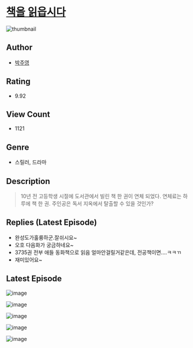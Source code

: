 # [책을 읽읍시다](https://comic.naver.com/challenge/list?titleId=810446)
![thumbnail](https://image-comic.pstatic.net/user_contents_data/challenge_comic/2023/05/23/103519/upload_7292232026414933090_480x623.jpeg)

## Author
- [박주영](https://comic.naver.com/artistTitle?id=103519)

## Rating
- 9.92

## View Count
- 1121

## Genre
- 스릴러, 드라마

## Description
> 10년 전 고등학생 시절에 도서관에서 빌린 책 한 권이 연체 되었다. 연체료는 하루에 책 한 권. 주인공은 독서 지옥에서 탈출할 수 있을 것인가?

## Replies (Latest Episode)
- 완성도가훌륭하군.잘쉬시요~
- 오호 다음화가 궁금하네요~
- 3735권 전부 애들 동화책으로 읽음 얼마안걸릴거같은데, 전공책이면....ㅋㅋㄲ
- 재미있어요~

## Latest Episode
![image](https://image-comic.pstatic.net/user_contents_data/challenge_comic/2023/05/23/103519/upload_3918473869704444208.jpeg)

![image](https://image-comic.pstatic.net/user_contents_data/challenge_comic/2023/05/23/103519/upload_3905803282302723636.jpeg)

![image](https://image-comic.pstatic.net/user_contents_data/challenge_comic/2023/05/23/103519/upload_3832623082597659749.jpeg)

![image](https://image-comic.pstatic.net/user_contents_data/challenge_comic/2023/05/23/103519/upload_7291435790196289849.jpeg)

![image](https://image-comic.pstatic.net/user_contents_data/challenge_comic/2023/05/23/103519/upload_3978139039917552486.jpeg)
